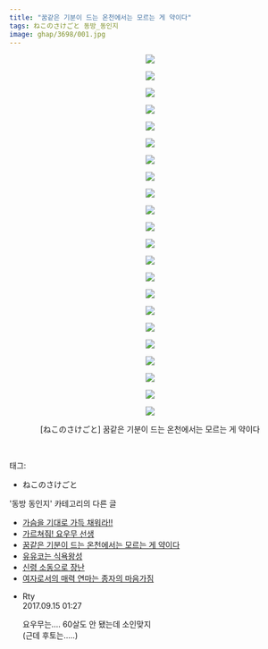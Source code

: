```yaml
---
title: "꿈같은 기분이 드는 온천에서는 모르는 게 약이다"
tags: ねこのさけごと 동방_동인지
image: ghap/3698/001.jpg
---
```

<div class="article">
<p style="text-align: center; clear: none; float: none;"><img src="{{ site.nasurl }}/ghap/3698/001.jpg"/></p>
<p style="text-align: center; clear: none; float: none;"><img src="{{ site.nasurl }}/ghap/3698/002.jpg"/></p>
<p style="text-align: center; clear: none; float: none;"><img src="{{ site.nasurl }}/ghap/3698/003.jpg"/></p>
<p style="text-align: center; clear: none; float: none;"><img src="{{ site.nasurl }}/ghap/3698/004.jpg"/></p>
<p style="text-align: center; clear: none; float: none;"><img src="{{ site.nasurl }}/ghap/3698/005.jpg"/></p>
<p style="text-align: center; clear: none; float: none;"><img src="{{ site.nasurl }}/ghap/3698/006.jpg"/></p>
<p style="text-align: center; clear: none; float: none;"><img src="{{ site.nasurl }}/ghap/3698/007.jpg"/></p>
<p style="text-align: center; clear: none; float: none;"><img src="{{ site.nasurl }}/ghap/3698/008.jpg"/></p>
<p style="text-align: center; clear: none; float: none;"><img src="{{ site.nasurl }}/ghap/3698/009.jpg"/></p>
<p style="text-align: center; clear: none; float: none;"><img src="{{ site.nasurl }}/ghap/3698/010.jpg"/></p>
<p style="text-align: center; clear: none; float: none;"><img src="{{ site.nasurl }}/ghap/3698/011.jpg"/></p>
<p style="text-align: center; clear: none; float: none;"><img src="{{ site.nasurl }}/ghap/3698/012.jpg"/></p>
<p style="text-align: center; clear: none; float: none;"><img src="{{ site.nasurl }}/ghap/3698/013.jpg"/></p>
<p style="text-align: center; clear: none; float: none;"><img src="{{ site.nasurl }}/ghap/3698/014.jpg"/></p>
<p style="text-align: center; clear: none; float: none;"><img src="{{ site.nasurl }}/ghap/3698/015.jpg"/></p>
<p style="text-align: center; clear: none; float: none;"><img src="{{ site.nasurl }}/ghap/3698/016.jpg"/></p>
<p style="text-align: center; clear: none; float: none;"><img src="{{ site.nasurl }}/ghap/3698/017.jpg"/></p>
<p style="text-align: center; clear: none; float: none;"><img src="{{ site.nasurl }}/ghap/3698/018.jpg"/></p>
<p style="text-align: center; clear: none; float: none;"><img src="{{ site.nasurl }}/ghap/3698/019.jpg"/></p>
<p style="text-align: center; clear: none; float: none;"><img src="{{ site.nasurl }}/ghap/3698/020.jpg"/></p>
<p style="text-align: center; clear: none; float: none;"><img src="{{ site.nasurl }}/ghap/3698/021.jpg"/></p>
<p style="text-align: center; clear: none; float: none;"><img src="{{ site.nasurl }}/ghap/3698/022.jpg"/></p>
<p style="text-align: center; clear: none; float: none;">[ねこのさけごと] 꿈같은 기분이 드는 온천에서는 모르는 게 약이다</p>
<p><br/></p>
</div><div class="tagTrail">
<p>태그: </p>
<ul>
<li>ねこのさけごと</li>
</ul>
</div><div class="another">
<p>'동방 동인지' 카테고리의 다른 글</p>
<ul>
<li><a href="/2017-09-13-ghap_3700">가슴을 기대로 가득 채워라!!</a></li>
<li><a href="/2017-09-13-ghap_3699">가르쳐줘! 요우무 선생</a></li>
<li><a href="/2017-09-13-ghap_3698">꿈같은 기분이 드는 온천에서는 모르는 게 약이다</a></li>
<li><a href="/2017-09-13-ghap_3697">유유코는 식욕왕성</a></li>
<li><a href="/2017-09-13-ghap_3696">신령 소동으로 장난</a></li>
<li><a href="/2017-09-13-ghap_3695">여자로서의 매력 연마는 종자의 마음가짐</a></li>
</ul>
</div><div class="cb_module cb_fluid">
<div class="cb_wrt cb_profile">
<div class="comment">
<ul>
<li class="cb_thumb_off" id="comment15083343">
<div class="cb_comment_area">
<div class="cb_info_area">
<div class="cb_section">
<span class="cb_nick_name">Rty</span>
</div>
<div class="cb_section">
<span class="cb_date">2017.09.15 01:27 </span>
</div>
</div>
<div class="cb_dsc_comment">
<p class="cb_dsc">
											요우무는.... 60살도 안 됐는데 소인맞지<br/>
(근데 후토는.....)
										</p>
</div>
</div></li>
</ul>
</div>
</div><!-- commentList close -->
</div>